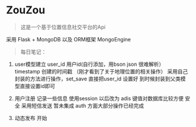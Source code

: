 # ZouZou

> 这是一个基于位置信息社交平台的Api

采用 Flask + MongoDB 以及 ORM框架 MongoEngine

> 每日笔记：
1. user模型建立
    user_id 用户id(自行添加，用bson json 很难解析）
    timestamp 创建的时间戳 （刚才看到了关于地理位置的相关操作）
    采用自己封装的方法进行操作，set_save 直接把user_id 设置好
    到时候封装到父类模型直接设置id即可

2. 用户注册 记录一些信息 使用session 以后改为 adis 键值对数据库比较方便 安全
    采用短信发送 暂未集成 auth 方面大部分操作已经完成

3. 动态发布 开始

